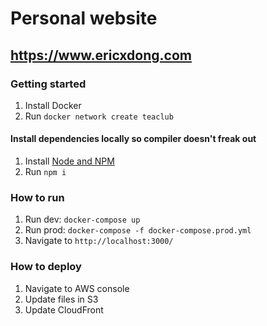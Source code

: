 # Personal website

## https://www.ericxdong.com

### Getting started

1. Install Docker
2. Run `docker network create teaclub`

#### Install dependencies locally so compiler doesn't freak out

1. Install [Node and NPM](https://treehouse.github.io/installation-guides/mac/node-mac.html)
2. Run `npm i`

### How to run

1. Run dev: `docker-compose up`
2. Run prod: `docker-compose -f docker-compose.prod.yml`
3. Navigate to `http://localhost:3000/`

### How to deploy

1. Navigate to AWS console
2. Update files in S3
3. Update CloudFront